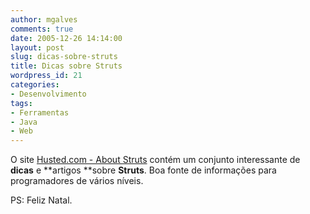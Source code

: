 ```yaml
---
author: mgalves
comments: true
date: 2005-12-26 14:14:00
layout: post
slug: dicas-sobre-struts
title: Dicas sobre Struts
wordpress_id: 21
categories:
- Desenvolvimento
tags:
- Ferramentas
- Java
- Web
---
```


O site [Husted.com - About Struts](http://www.husted.com/struts/) contém um conjunto interessante de **dicas** e **artigos **sobre **Struts**. Boa fonte de informações para programadores de vários níveis.




PS: Feliz Natal.
